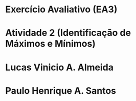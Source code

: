 # Exercício Avaliativo (EA3)
# Atividade 2 (Identificação de Máximos e Mínimos)
# Lucas Vinicio A. Almeida
# Paulo Henrique A. Santos